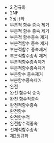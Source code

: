 ﻿- 2 정규화
- 2NF
- 2정규화
- 부분적 함수 종속 제거
- 부분적 함수 종속 제거
- 부분적 함수종속 제거
- 부분적함수 종속 제거
- 부분적함수 종속제거
- 부분적함수종속 제거
- 부분적함수종속제거
- 부분적함수종속제거
- 부분함수 종속제거
- 부분함수종속제거
- 완전
- 완전 함수적 종속
- 완전 함수적종속
- 완전적함수종속
- 완전함수
- 완전함수적
- 완전함수적종속
- 전체적함수종속
- 제2정규화
